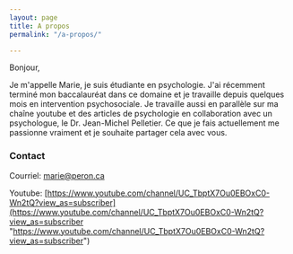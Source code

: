 ```yaml
---
layout: page
title: A propos
permalink: "/a-propos/"

---
```

Bonjour, 

Je m'appelle Marie, je suis étudiante en psychologie. J'ai récemment terminé mon baccalauréat dans ce domaine et je travaille depuis quelques mois en intervention psychosociale. Je travaille aussi en parallèle sur ma chaîne youtube et des articles de psychologie en collaboration avec un psychologue, le Dr. Jean-Michel Pelletier. Ce que je fais actuellement me passionne vraiment et je souhaite partager cela avec vous. 

### Contact

Courriel: [marie@peron.ca](marie@peron.ca)

Youtube: [https://www.youtube.com/channel/UC_TbptX7Ou0EBOxC0-Wn2tQ?view_as=subscriber](https://www.youtube.com/channel/UC_TbptX7Ou0EBOxC0-Wn2tQ?view_as=subscriber "https://www.youtube.com/channel/UC_TbptX7Ou0EBOxC0-Wn2tQ?view_as=subscriber")